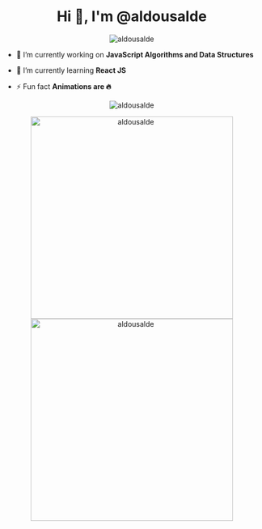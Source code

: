 <h1 align="center">Hi 👋, I'm @aldousalde</h1>

<p align="center"> <img src="https://komarev.com/ghpvc/?username=aldousalde&label=Profile%20views&color=0e75b6&style=flat" alt="aldousalde" /> </p>

- 🔭 I’m currently working on **JavaScript Algorithms and Data Structures**

- 🌱 I’m currently learning **React JS**

- ⚡ Fun fact **Animations are 🔥**

<p align="center"><img src="https://github-readme-stats.vercel.app/api/top-langs?username=aldousalde&show_icons=true&locale=en&layout=compact" alt="aldousalde" />
<br />

<p align="center"><img width="400"  src="https://github-readme-stats.vercel.app/api?username=aldousalde&show_icons=true&locale=en" alt="aldousalde" />
<img width="400" src="https://github-readme-streak-stats.herokuapp.com/?user=aldousalde&" alt="aldousalde" /></p>

<!---
aldousalde/aldousalde is a ✨ special ✨ repository because its `README.md` (this file) appears on your GitHub profile.
You can click the Preview link to take a look at your changes.
--->
